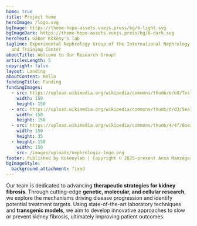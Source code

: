 ```yaml
---
home: true
title: Project home
heroImage: /logo.svg
bgImage: https://theme-hope-assets.vuejs.press/bg/6-light.svg
bgImageDark: https://theme-hope-assets.vuejs.press/bg/6-dark.svg
heroText: Gábor Kökény's lab
tagline: Experimental Nephrology Group of the International Nephrology Research
  and Training Center
aboutTitle: Welcome to Our Research Group!
articlesLength: 5
copyright: false
layout: Landing
aboutContent: Hello
fundingTitle: Funding
fundingImages:
  - src: https://upload.wikimedia.org/wikipedia/commons/thumb/e/e8/Tesla_logo.png/900px-Tesla_logo.png
    width: 150
    height: 150
  - src: https://upload.wikimedia.org/wikipedia/commons/thumb/d/d3/Seal_of_the_United_States_Agency_for_International_Development.svg/1024px-Seal_of_the_United_States_Agency_for_International_Development.svg.png
    width: 150
    height: 150
  - src: https://upload.wikimedia.org/wikipedia/commons/thumb/4/4f/Boeing_full_logo.svg/768px-Boeing_full_logo.svg.png
    width: 150
    height: 35
  - height: 150
    width: 150
    src: /images/uploads/nephrologia-logo.png
footer: Published by Kokenylab | Copyright © 2025-present Anna Manzéger
bgImageStyle:
  background-attachment: fixed
---
```

Our team is dedicated to advancing **therapeutic strategies for kidney fibrosis**. Through cutting-edge **genetic, molecular, and cellular research**, we explore the mechanisms driving disease progression and identify potential treatment targets. Using state-of-the-art laboratory techniques and **transgenic models**, we aim to develop innovative approaches to slow or prevent kidney fibrosis, ultimately improving patient outcomes.

